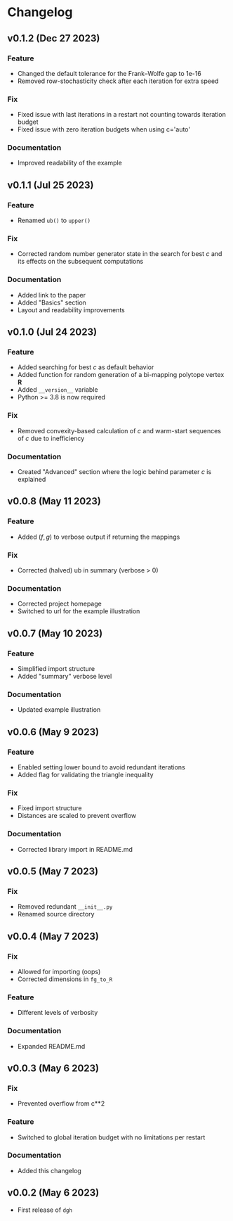 # Changelog

<!--next-version-placeholder-->
## v0.1.2 (Dec 27 2023)

### Feature

- Changed the default tolerance for the Frank–Wolfe gap to 1e-16
- Removed row-stochasticity check after each iteration for extra speed

### Fix

- Fixed issue with last iterations in a restart not counting towards iteration budget
- Fixed issue with zero iteration budgets when using c='auto'

### Documentation

- Improved readability of the example

## v0.1.1 (Jul 25 2023)

### Feature

- Renamed `ub()` to `upper()`

### Fix

- Corrected random number generator state in the search for best $c$ and its effects on the subsequent computations

### Documentation

- Added link to the paper
- Added "Basics" section
- Layout and readability improvements

## v0.1.0 (Jul 24 2023)

### Feature

- Added searching for best $c$ as default behavior
- Added function for random generation of a bi-mapping polytope vertex $\mathbf{R}$
- Added `__version__` variable
- Python >= 3.8 is now required

### Fix

- Removed convexity-based calculation of $c$ and warm-start sequences of $c$ due to inefficiency

### Documentation

- Created "Advanced" section where the logic behind parameter $c$ is explained

## v0.0.8 (May 11 2023)

### Feature

- Added $(f, g)$ to verbose output if returning the mappings

### Fix

- Corrected (halved) ub in summary (verbose > 0)

### Documentation

- Corrected project homepage
- Switched to url for the example illustration 

## v0.0.7 (May 10 2023)

### Feature

- Simplified import structure
- Added "summary" verbose level

### Documentation

- Updated example illustration

## v0.0.6 (May 9 2023)

### Feature

- Enabled setting lower bound to avoid redundant iterations
- Added flag for validating the triangle inequality

### Fix

- Fixed import structure
- Distances are scaled to prevent overflow

### Documentation

- Corrected library import in README.md

## v0.0.5 (May 7 2023)

### Fix

- Removed redundant `__init__.py`
- Renamed source directory

## v0.0.4 (May 7 2023)

### Fix

- Allowed for importing (oops)
- Corrected dimensions in `fg_to_R`

### Feature

- Different levels of verbosity

### Documentation

- Expanded README.md

## v0.0.3 (May 6 2023)

### Fix

- Prevented overflow from c**2

### Feature

- Switched to global iteration budget with no limitations per restart

### Documentation

- Added this changelog

## v0.0.2 (May 6 2023)

- First release of `dgh`
